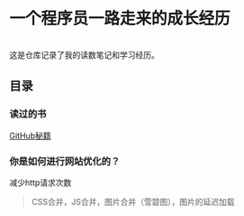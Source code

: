 # 一个程序员一路走来的成长经历

<br>
这是仓库记录了我的读数笔记和学习经历。

## 目录
### 读过的书
[GitHub秘籍](https://github.com/tiimgreen/github-cheat-sheet/blob/master/README.zh-cn.md#markdown-%E6%96%87%E4%BB%B6%E8%AF%AD%E6%B3%95%E9%AB%98%E4%BA%AE)
<br>
### 你是如何进行网站优化的？
减少http请求次数
>CSS合并，JS合并，图片合并（雪碧图），图片的延迟加载
